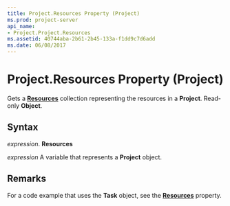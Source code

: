 ```yaml
---
title: Project.Resources Property (Project)
ms.prod: project-server
api_name:
- Project.Project.Resources
ms.assetid: 40744aba-2b61-2b45-133a-f1dd9c7d6add
ms.date: 06/08/2017
---
```



# Project.Resources Property (Project)

Gets a **[Resources](resources-object-project.md)** collection representing the resources in a **Project**. Read-only **Object**.


## Syntax

 _expression_. **Resources**

 _expression_ A variable that represents a **Project** object.


## Remarks

For a code example that uses the **Task** object, see the **[Resources](task-resources-property-project.md)** property.


